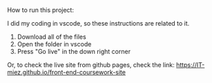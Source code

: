 How to run this project:

I did my coding in vscode, so these instructions are related to it.

1. Download all of the files
2. Open the folder in vscode
3. Press "Go live" in the down right corner

Or, to check the live site from github pages,
check the link:
https://IT-miez.github.io/front-end-coursework-site